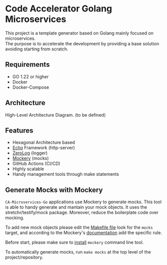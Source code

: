 # Code Accelerator Golang Microservices
This project is a template generator based on Golang mainly focused on microservices. </br>
The purpose is to accelerate the development by providing a base solution avoiding starting from scratch.

## Requirements
- GO 1.22 or higher
- Docker
- Docker-Compose

## Architecture
High-Level Architecture Diagram. (to be defined)

## Features
- Hexagonal Architecture based
- [Echo](https://echo.labstack.com/) Framework (http-server)
- [ZeroLog](https://github.com/rs/zerolog) (logger)
- [Mockery](https://github.com/vektra/mockery) (mocks)
- GitHub Actions (CI/CD) 
- Highly scalable
- Handy management tools through make statements

## Generate Mocks with Mockery
`CA-Microservices-Go` applications use Mockery to generate mocks. This tool is able to handy generate and mantain your mock objects. It uses the stretchr/testify/mock package. Moreover, reduce the boilerplate code over mocking.

To add new mock objects please edit the [Makefile file](Makefile) look for the `mocks` target, and according to the Mockery's [documentation](https://github.com/vektra/mockery#readme) add the specific rule.

Before start, please make sure to [install](https://github.com/vektra/mockery#installation) `mockery` command line tool.

To automatically generate mocks, run `make mocks` at the top level of the project/repository.
